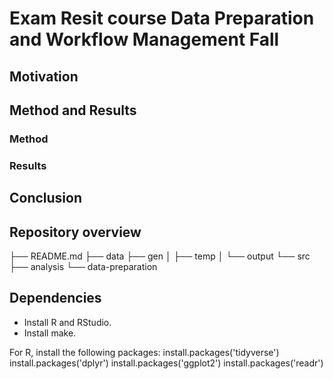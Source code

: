 # Exam Resit course Data Preparation and Workflow Management Fall

## Motivation

## Method and Results
### Method

### Results

## Conclusion

## Repository overview 

├── README.md
├── data
├── gen
│   ├── temp
│   └── output
└── src
    ├── analysis
    └── data-preparation
    
## Dependencies
- Install R and RStudio. 
- Install make. 

For R, install the following packages: 
install.packages('tidyverse')
install.packages('dplyr')
install.packages('ggplot2')
install.packages('readr')

